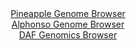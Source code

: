 <div id="Pineapple_Genome_Browser" align="center">
  <a href="https://igv.org/app/?sessionURL=blob:zZJdb5swFIb_i6VWm0TAQAkFKZpom6Sf61qSZm1VoRMwxCvY1DaQJsp_nxdt2s0qNRebJmEJjm38nsfPGrVESMoZCpFj2p5p28hAcsG7GKq6JJ.hIhKFOZSSGEiQnAjCUoLCNcpBKpjeXuqdC6VqGVoWVXWvAlZwU7omVLDiDDpppryyjnlZwpwLUFxI60hAyy1atL2OzKGuTX22a3pWBgosKOsFZ5JbNWFF0un_Jb9KSUEYr0hSNaWi2wCJzqMzZmYOn6JZHKUpkfKCvJ5lg.jiLLpzh9OHcf_4YXp9Opv2Z_sxLRioRpABmYzFzegyKyl7Pm3EnnOk1OSAfYV2Nb7Zc0_2h8uaCiIHtm8fup4f4L5GQ1lGlv9T1_qhO3auzs753ezLFayOVhwuRvffurhT5d2ymb7R98ZAJU8bbQJKF8IPbWy4uG94Tr_349U.NDAONB3BKQofnwykBKTPevnjGqnXWvuCJHlptuoYiIuMCBT2Aox9Owgc78A_wEFgb4w1akT599COpreBj53IcfpJTkulZc4SyWppAmNmm.ZmsdqR5Z4zutfqOHro2ZP58OplGLOxFEWrCImW6R.J.pqCDrC9RN3ue3L9E_feE8RU812Fc0.WzjO.JrNmkrXSvonwyIMojieSv4lnNzQ5FxUovV5X9OdP51oQFJjShZZKOqclVa8zTZF3KLQdV6uLUl5y7SISxfwDNrBhe_jjb0XdzdPmOw--">Pineapple Genome Browser</a>
</div>
<div id="Alphonso_Genome_Browser" align="center">
  <a href="https://igv.org/app/?sessionURL=blob:zZNrb5swFIb_i6VWm0TAQAMBqZpya8kypbk2TasKOWDAK9jENuSm_Pe51aZ9WaXmw6ZJ_mAfHZ_zntePj6DGXBBGgQ8s3Wzqpgk0IDK2naGizPEIFVgAP0G5wBrgOMEc0wgD_wgSJCRaTL.pm5mUpfANg8iyUSCaMl3YOirQgVG0FXrECqPL8hytGUeScWF0OKqZQdK6scVrVJa66m3rTSNGEhkoLzNGBTNKTNNwq.qFv0JhiikrcFhUuSRvAkKlR2mM9QR9aS9n7SjCQgzxfhBft4eD9r3dXzzeOt3HxV2wXDjLyxlJKZIVx9fF_DDH9MK6YcMVGX8NVnk3qjqdC6vj4ny6urB7l_1dSTgW16Zrtuym2_I8ZQ6hMd79T3OrRc6cvQx6nQ0J4KQmPTR1gtZobw6y_l12z_4wtwchOGkgZ1GlWABRxl3fhJoNHa1pOY3XrdnSIHx1hzMC_KdnDUiOoheV_nQEcl8qYoDAm.oNHg0wHmMO_Iaq7JqeZzWv3CvoeeZJO4KK53_P2pvF1HOh1bYsJ0xILhXOcShoKXREqV5HiZ4ezvRyVvaz4J4fNt3Am4yTgXAnu_3wZfGw277jpQZU67fnU4N.RNE_oe4jQnS5Phe1FXmIRg4cc_Wxxt9HcHk3u8XzXpXEfN9616DzzEkYL5BU.Sqijj95qxEniEoVqIkga5ITuV8qH9kW.KZlK2xBxHKmOAQ8XX.CGtTMJvz8G0_79Hz6AQ--">Alphonso Genome Browser</a>
</div>


<div id="DAF_Genomics_Browser" align="center">
  <a href="https://igv.org/app/?sessionURL=blob:tZFra9swFIb_i6D9ZDu.uzaE4XXuFjI61swJTSlBk49iYVvyJHlOFvLfJ7yOwUYZgw4kIXEu76vznNBXkIoJjjLkO17keB6ykKrFuMJd38It7kChjOJWgYUkUJDACaDshChWGpd3701lrXWvstmswtTeAxcdI8pRgYN7W4lB12BSbd_BHf4mOB6VQ0RnkjWe4bavBVdihgkBpWx31gPf70Zsjp.x3dQSdt3Qajap7owJY6xyKDZuGa_g8Bcj_0HZLPYq36zyqX4Jx0U1z5eLfB0U5fZtfL0tP7zblPHmcsX2HOtBwvz.sI7qgZdNLI_FUAyUdg1f5xf.DRzzi.DNZXHomQQ19xLvKoiSJAnQ2UKtIIOBgEgtvcwLrcS_svwwtJ.uQRSbKUjBUPbwaCEtMWlM.sMJ6WNvUCEFX4aJmoWErECizE5dN_HS1I_CJHTT1DtbJzTI9oVZ3pR3aeL6ue_HzmfcGX3K2mmARujP4EuB_K2z2f8KqhjHTxS2i7HZfiSvF0tF2pRF3nVy3zyDyULPfosK2WFtQj.eT1Bwa9Q64PoXleD8eP4O">DAF Genomics Browser</a>
</div>
